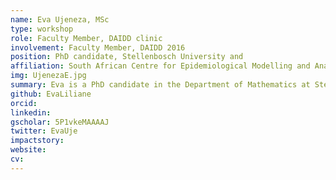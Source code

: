 ```yaml
---
name: Eva Ujeneza, MSc
type: workshop
role: Faculty Member, DAIDD clinic
involvement: Faculty Member, DAIDD 2016
position: PhD candidate, Stellenbosch University and
affiliation: South African Centre for Epidemiological Modelling and Analysis ([SACEMA](http://www.sacema.org/ "SACEMA"))
img: UjenezaE.jpg
summary: Eva is a PhD candidate in the Department of Mathematics at Stellenbosch University. She was an MMED participant in 2014, served as an MMED mentor in 2015-2016, and joined the Workshop Faculty in 2016.
github: EvaLiliane
orcid:
linkedin:
gscholar: 5P1vkeMAAAAJ
twitter: EvaUje
impactstory:
website:
cv:
---
```

